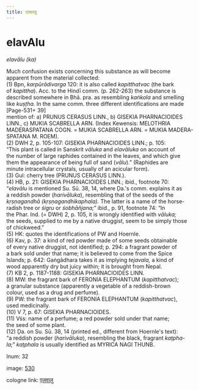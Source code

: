 ```yaml
---
title: एलवालु
---
```


# elavAlu

<i>elavālu (ka)</i>  <div n="P" />Much confusion exists concerning this substance as will become <div n="lb" />apparent from the material collected: <div n="P" />(1) Bpn, <i>karpūrādivarga</i> 120: it is also called <i>kapitthatvac</i> (the bark <div n="lb" />of <i>kapittha</i>). Acc. to the Hindī comm. (p. 262-263) the substance is <div n="lb" />described somewhere in Bhā. pra. as resembling <i>kaṅkola</i> and smelling <div n="lb" />like <i>kuṣṭha.</i> In the same comm. three different identifications are made [Page-531+ 39] <div n="lb" />mention of: a) <bot>PRUNUS CERASUS LINN.</bot>, b) <bot>GISEKIA PHARNACIOIDES <div n="lb" />LINN.</bot>, c) <bot>MUKIA SCABRELLA ARN.</bot> (Index Kewensis: <bot>MELOTHRIA <div n="lb" />MADERASPATANA COGN.</bot> = <bot>MUKIA SCABRELLA ARN.</bot> = <bot>MUKIA MADERA- <div n="lb" />SPATANA M. ROEM</bot>). <div n="P" />(2) DWH 2, p. 105-107: <bot>GISEKIA PHARNACIOIDES LINN.</bot>; p. 105: <div n="lb" />“This plant is called in Sanskrit <i>vāluka</i> and <i>elavāluka</i> on account of <div n="lb" />the number of large raphides contained in the leaves, and which give <div n="lb" />them the appearance of being full of sand (<i>vālu</i>).” (Raphides are <div n="lb" />minute intracellular crystals, usually of an acicular form). <div n="P" />(3) Gul: cherry tree (<bot>PRUNUS CERASUS LINN.</bot>). <div n="P" />(4) HB, p. 21: <bot>GISEKIA PHARNACIOIDES LINN.</bot>; ibid., footnote 70: <div n="lb" />“<i>elavālu</i> is mentioned Su. Sū. 38, 14, where Ḍa.'s comm. explains it as <div n="lb" />a reddish powder (<i>harivāluka</i>), resembling that of the seeds of the <div n="lb" /><i>kṛṣṇagandhā (kṛṣṇagandhikaphala).</i> The latter is a name of the horse- <div n="lb" />radish tree or <i>śigru</i> or <i>śobhāñjana;</i>” ibid., p. 91, footnote 74: “In <div n="lb" />the Phar. Ind. (= DWH) 2, p. 105, it is wrongly identified with <i>vāluka;</i> <div n="lb" />the seeds, supplied to me by a native druggist, seem to be simply those <div n="lb" />of chickweed.” <div n="P" />(5) HK: quotes the identifications of PW and Hoernle. <div n="P" />(6) Kav, p. 37: a kind of red powder made of some seeds obtainable <div n="lb" />of every native druggist, not identified; p. 294: a fragrant powder of <div n="lb" />a bark sold under that name; it is believed to come from the Spice <div n="lb" />Islands; p. 642: Gaṅgādhara takes it as implying <i>tejavala,</i> a kind of <div n="lb" />wood apparently dry but juicy within; it is brought from Nepal. <div n="P" />(7) KB 2, p. 1187-1188: <bot>GISEKIA PHARNACIOIDES LINN.</bot> <div n="P" />(8) MW: the fragrant bark of <bot>FERONIA ELEPHANTUM</bot> (<i>kapitthatvac</i>); <div n="lb" />a granular substance (apparently a vegetable of a reddish-brown <div n="lb" />colour, used as a drug and perfume). <div n="P" />(9) PW: the fragrant bark of <bot>FERONIA ELEPHANTUM</bot> (<i>kapitthatvac</i>), <div n="lb" />used medicinally. <div n="P" />(10) V 7, p. 67: <bot>GISEKIA PHARNACIOIDES.</bot> <div n="P" />(11) Vśs: name of a perfume; a red powder sold under that name; <div n="lb" />the seed of some plant. <div n="P" />(12) Ḍa. on Su. Sū. 38, 14 (printed ed., different from Hoernle's text): <div n="lb" />“a reddish powder (<i>harivāluka</i>), resembling the black, fragrant <i>kaṭpha-</i> <div n="lb" /><i>la;</i>” <i>kaṭphala</i> is usually identified as <bot>MYRICA NAGI THUNB.</bot>

lnum: 32

image: [530](https://www.sanskrit-lexicon.uni-koeln.de/scans/csl-apidev/servepdf.php?dict=snp&page=530)

cologne link: [एलवालु](https://sanskrit-lexicon.uni-koeln.de/scans/csl-apidev/getword.php?dict=snp&key=एलवालु)

